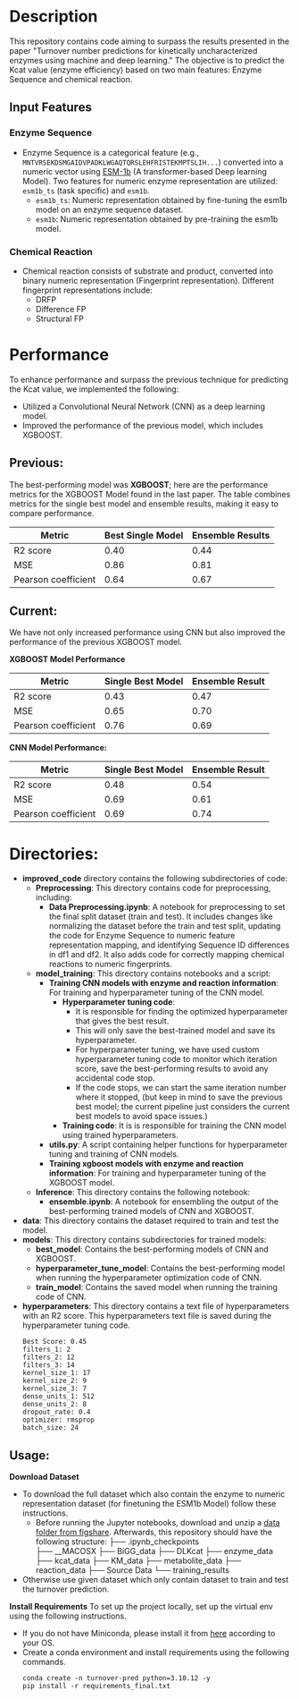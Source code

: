# Description
This repository contains code aiming to surpass the results presented in the paper "Turnover number predictions for kinetically uncharacterized enzymes using machine and deep learning." The objective is to predict the Kcat value (enzyme efficiency) based on two main features: Enzyme Sequence and chemical reaction.

## Input Features
### Enzyme Sequence
- Enzyme Sequence is a categorical feature (e.g., `MNTVRSEKDSMGAIDVPADKLWGAQTQRSLEHFRISTEKMPTSLIH...`) converted into a numeric vector using [ESM-1b](https://github.com/facebookresearch/esm) (A transformer-based Deep learning Model). Two features for numeric enzyme representation are utilized: `esm1b_ts` (task specific) and `esm1b`.
  - `esm1b_ts`: Numeric representation obtained by fine-tuning the esm1b model on an enzyme sequence dataset.
  - `esm1b`: Numeric representation obtained by pre-training the esm1b model.

### Chemical Reaction
- Chemical reaction consists of substrate and product, converted into binary numeric representation (Fingerprint representation). Different fingerprint representations include:
  - DRFP
  - Difference FP
  - Structural FP

# Performance
To enhance performance and surpass the previous technique for predicting the Kcat value, we implemented the following:
- Utilized a Convolutional Neural Network (CNN) as a deep learning model.
- Improved the performance of the previous model, which includes XGBOOST.

## Previous:
The best-performing model was **XGBOOST**; here are the performance metrics for the XGBOOST Model found in the last paper. The table combines metrics for the single best model and ensemble results, making it easy to compare performance.

| Metric                | Best Single Model | Ensemble Results |
|-----------------------|-------------------|-------------------|
| R2 score              | 0.40              | 0.44              |
| MSE                   | 0.86              | 0.81              |
| Pearson coefficient   | 0.64              | 0.67              |

## Current:
We have not only increased performance using CNN but also improved the performance of the previous XGBOOST model.

**XGBOOST Model Performance**

| Metric               | Single Best Model | Ensemble Result   |
|----------------------|-------------------|-------------------|
| R2 score             | 0.43              | 0.47              |
| MSE                  | 0.65              | 0.70              |
| Pearson coefficient  | 0.76              | 0.69              |

**CNN Model Performance:**

| Metric               | Single Best Model | Ensemble Result   |
|----------------------|-------------------|-------------------|
| R2 score             | 0.48              | 0.54              |
| MSE                  | 0.69              | 0.61              |
| Pearson coefficient  | 0.69              | 0.74              |

# Directories:
- **improved_code** directory contains the following subdirectories of code:
    - **Preprocessing**: This directory contains code for preprocessing, including:
        - **Data Preprocessing.ipynb**: A notebook for preprocessing to set the final split dataset (train and test). It includes changes like normalizing the dataset before the train and test split, updating the code for Enzyme Sequence to numeric feature representation mapping, and identifying Sequence ID differences in df1 and df2. It also adds code for correctly mapping chemical reactions to numeric fingerprints.
    - **model_training**: This directory contains notebooks and a script:
        - **Training CNN models with enzyme and reaction information**: For training and hyperparameter tuning of the CNN model. 
          - **Hyperparameter tuning code**:
            - It is responsible for finding the optimized hyperparameter that gives the best result. 
            - This will only save the best-trained model and save its hyperparameter. 
            - For hyperparameter tuning, we have used custom hyperparameter tuning code to monitor which iteration score, save the best-performing results to avoid any accidental code stop. 
            - If the code stops, we can start the same iteration number where it stopped, (but keep in mind to save the previous best model; the current pipeline just considers the current best models to avoid space issues.) 
          - **Training code**: It is is responsible for training the CNN model using trained hyperparameters.
        - **utils.py**: A script containing helper functions for hyperparameter tuning and training of CNN models.
        - **Training xgboost models with enzyme and reaction information**: For training and hyperparameter tuning of the XGBOOST model.
    - **Inference**: This directory contains the following notebook:
        - **ensemble.ipynb**: A notebook for ensembling the output of the best-performing trained models of CNN and XGBOOST.
- **data**: This directory contains the dataset required to train and test the model.
- **models**: This directory contains subdirectories for trained models:
  - **best_model**: Contains the best-performing models of CNN and XGBOOST.
  - **hyperparameter_tune_model**: Contains the best-performing model when running the hyperparameter optimization code of CNN.
  - **train_model**: Contains the saved model when running the training code of CNN.
- **hyperparameters**: This directory contains a text file of hyperparameters with an R2 score. This hyperparameters text file is saved during the hyperparameter tuning code.
  ```
  Best Score: 0.45
  filters_1: 2
  filters_2: 12
  filters_3: 14
  kernel_size_1: 17
  kernel_size_2: 9
  kernel_size_3: 7
  dense_units_1: 512
  dense_units_2: 8
  dropout_rate: 0.4
  optimizer: rmsprop
  batch_size: 24
  ```

## Usage:
**Download Dataset**
- To download the full dataset which also contain the enzyme to numeric representation dataset (for finetuning the ESM1b Model) follow these instructions.
  - Before running the Jupyter notebooks, download and unzip a [data folder from figshare](https://figshare.com/articles/dataset/cpmece-data_rar/26085421). Afterwards, this repository should have the following structure:
      ├── .ipynb_checkpoints                   
      ├── __MACOSX
	  ├── BiGG_data
	  ├── DLKcat
	  ├── enzyme_data
	  ├── kcat_data
	  ├── KM_data
	  ├── metabolite_data
	  ├── reaction_data
	  ├── Source Data
      └── training_results
- Otherwise use given dataset which only contain dataset to train and test the turnover prediction.

**Install Requirements**
To set up the project locally, set up the virtual env using the following instructions.
- If you do not have Miniconda, please install it from [here](https://docs.conda.io/projects/miniconda/en/latest/) according to your OS.
- Create a conda environment and install requirements using the following commands.
  ```
  conda create -n turnover-pred python=3.10.12 -y
  pip install -r requirements_final.txt
  ```